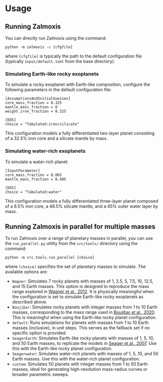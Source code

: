 # Usage

## Running Zalmoxis

You can directly run Zalmoxis using the command:

```console
python -m zalmoxis -c [cfgfile]
```

where `[cfgfile]` is typically the path to the default configuration file (typically `input/default.toml` from the base directory).

### Simulating Earth-like rocky exoplanets

To simulate a rocky exoplanet with Earth-like composition, configure the following parameters in the default configuration file:

```console
[AssumptionsAndInitialGuesses]
core_mass_fraction = 0.325     
mantle_mass_fraction = 0 
weight_iron_fraction = 0.325         

[EOS]
choice = "Tabulated:iron/silicate"
```

This configuration models a fully differentiated two-layer planet consisting of a 32.5% iron core and a silicate mantle by mass.

### Simulating water-rich exoplanets

To simulate a water-rich planet:

```console
[InputParameter]
core_mass_fraction = 0.065
mantle_mass_fraction = 0.485

[EOS]
choice = "Tabulated:water"
```

This configuration models a fully differentiated three-layer planet composed of a 6.5% iron core, a 48.5% silicate mantle, and a 45% outer water layer by mass.

## Running Zalmoxis in parallel for multiple masses

To run Zalmoxis over a range of planetary masses in parallel, you can use the `run_parallel.py` utility from the `src/tools/` directory using the command:

```console
python -m src.tools.run_parallel [choice]
```

where `[choice]` specifies the set of planetary masses to simulate. The available options are:

* `Wagner`: Simulates 7 rocky planets with masses of 1, 2.5, 5, 7.5, 10, 12.5, and 15 Earth masses. This option is designed to reproduce the mass range explored in [Wagner et al., 2012](https://www.aanda.org/articles/aa/full_html/2012/05/aa18441-11/aa18441-11.html). It is physically meaningful when the configuration is set to simulate Earth-like rocky exoplanets as described above.
* `Boujibar`: Simulates rocky planets with integer masses from 1 to 10 Earth masses, corresponding to the mass range used in [Boujibar et al., 2020](https://ui.adsabs.harvard.edu/abs/2020JGRE..12506124B/abstract). This is meaningful when using the Earth-like rocky planet configuration.
* `default`: Runs simulations for planets with masses from 1 to 10 Earth masses (inclusive), in unit steps. This serves as the fallback set if no specific option is provided. 
* `SeagerEarth`: Simulates Earth-like rocky planets with masses of 1, 5, 10, and 50 Earth masses, to replicate the models in [Seager et al., 2007](https://iopscience.iop.org/article/10.1086/521346). Use this with the Earth-like rocky planet configuration.
* `Seagerwater`: Simulates water-rich planets with masses of 1, 5, 10, and 50 Earth masses. Use this with the water-rich planet configuration.
* `custom`: Simulates 50 planets with integer masses from 1 to 50 Earth masses, ideal for generating high-resolution mass-radius curves or broader parametric sweeps.